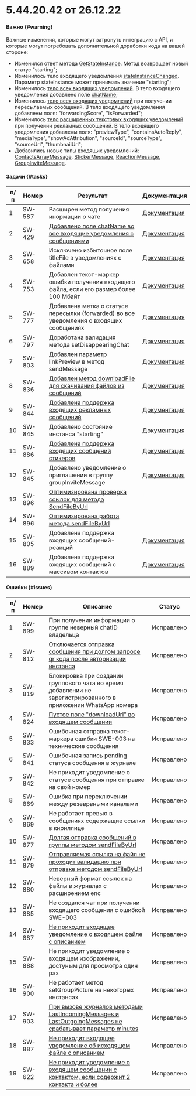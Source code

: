 # 5.44.20.42 от 26.12.22

#### Важно {#warning}

Важные изменения, которые могут затронуть интеграцию с API, и которые могут потребовать дополнительной доработки кода на вашей стороне:

- Изменился ответ метода [GetStateInstance](/../docs/api/account/GetStateInstance/). Метод возвращает новый статус "starting";
- Изменилось тело входящего уведомления [stateInstanceChanged](/../docs/api/receiving/notifications-format/StateInstanceChanged/). Параметр stateInstance может принимать значение "starting";
- Изменилось [тело всех входящих уведомлений](/../docs/api/receiving/notifications-format/incoming-message/Webhook-IncomingMessageReceived/). В тело входящего уведомления добавлено поле [chatName](/../docs/api/receiving/notifications-format/incoming-message/Webhook-IncomingMessageReceived/);
- Изменилось [тело всех входящих уведомлений](/../docs/api/receiving/notifications-format/incoming-message/Webhook-IncomingMessageReceived/) при получении пересылаемых сообщений. В тело входящего уведомления добавлены поля: "forwardingScore", "isForwarded";
- Изменилось [тело расширенных текстовых входящих уведомлений](/../docs/api/receiving/notifications-format/incoming-message/ExtendedTextMessage/) при получении рекламных сообщений. В тело входящего уведомления добавлены поля: "previewType", "containsAutoReply", "mediaType", "showAdAttribution", "sourceId", "sourceType", "sourceUrl", "thumbnailUrl";
- Добавились новые типы входящих уведомлений: [ContactsArrayMessage](/../docs/api/receiving/notifications-format/incoming-message/ContactsArrayMessage/), [StickerMessage](/../docs/api/receiving/notifications-format/incoming-message/StickerMessage/), [ReactionMessage](/../docs/api/receiving/notifications-format/incoming-message/ReactionMessage/), [GroupInviteMessage](/../docs/api/receiving/notifications-format/incoming-message/GroupInviteMessage/).

#### Задачи {#tasks}

п/п | Номер | Результат | Документация
----- | ----- | ----- | -----
1 | SW-587 | Расширен метод получения инормации о чате | [Документация](/../docs/api/service/GetContactInfo/)
2 | SW-429 | [Добавлено поле chatName во все входящие уведомления с сообщениями](https://github.com/green-api/docs/issues/92)| [Документация](/../docs/api/receiving/notifications-format/incoming-message/Webhook-IncomingMessageReceived/)
3 | SW-658 | Исключено избыточное поле titleFile в уведомлениях с файлами |  [Документация](/../docs/api/receiving/notifications-format/incoming-message/ImageMessage/)
4 | SW-753 | Добавлен текст-маркер ошибки получения входящего файла, если его размер более 100 Мбайт | [Документация](/../docs/api/common-errors/)
5 | SW-777 | Добавлена метка о статусе пересылки (forwarded) во все уведомления о входящих сообщениях | [Документация](/../docs/api/receiving/notifications-format/incoming-message/Webhook-IncomingMessageReceived/)
6 | SW-797 | Доработана валидация метода setDisappearingChat | [Документация](/../docs/api/service/SetDisappearingChat/)
7 | SW-803 | Добавлен параметр linkPreview в метод sendMessage| [Документация](/../docs/api/sending/SendMessage/)
8 | SW-836 | [Добавлен метод downloadFile для скачивания файлов из сообщений](https://github.com/green-api/docs/issues/53)| [Документация](/../docs/api/receiving/files/DownloadFile/)
9 | SW-844 | [Добавлена поддержка входящих рекламных сообщений](https://github.com/green-api/docs/issues/77)| [Документация](/../docs/api/receiving/notifications-format/incoming-message/ExtendedTextMessage/)
10 | SW-845 | Добавлено состояние инстанса "starting"| [Документация](/../docs/api/account/GetStateInstance/)
11 | SW-886 | [Добавлена поддержка входящих сообщений стикеров](https://github.com/green-api/docs/issues/98)| [Документация](/../docs/api/receiving/notifications-format/incoming-message/StickerMessage/)
12 | SW-845 | Добавлено уведомление о приглашении в группу groupInviteMessage| [Документация](/../docs/api/receiving/notifications-format/incoming-message/GroupInviteMessage/)
13 | SW-896 | [Оптимизирована проверка ссылок для метода SendFileByUrl](https://github.com/green-api/docs/issues/82)| 
14 | SW-896 | [Оптимизирована работа метода sendFileByUrl](https://github.com/green-api/docs/issues/81)| 
15 | SW-805 | Добавлена поддержка входящих сообщений-реакций| [Документация](/../docs/api/receiving/notifications-format/incoming-message/ReactionMessage/)
16 | SW-889 | Добавлена поддержка входящих сообщений с массивом контактов| [Документация](/../docs/api/receiving/notifications-format/incoming-message/ContactsArrayMessage/)

#### Ошибки {#issues}

п/п | Номер | Описание | Статус
----- | ----- | ----- | -----
1| SW-899 | При получении информации о группе неверный chatID владельца | Исправлено
2| SW-812 | [Отключается отправка сообщения при долгом запросе qr кода после авторизации инстанса](https://github.com/green-api/docs/issues/66)| Исправлено
3| SW-819 | Блокировка при создании группового чата во время добавлении не зарегистрированного в приложении WhatsApp номера | Исправлено
4| SW-824 | [Пустое поле  "downloadUrl" во входящем сообщении](https://github.com/green-api/docs/issues/55) | Исправлено
5| SW-833 | Ошибочная отправка текст-маркера ошибки SWE-003 на технические сообщения | Исправлено
6| SW-841 | Ошибочная запись pending статуса сообщения в журнале | Исправлено
7| SW-842 | Не приходит уведомление о статусе сообщения при отправке на свой номер | Исправлено
8| SW-869 | Ошибка при переключении между резеврвными каналами | Исправлено
9| SW-869 | Не работает превью в сообщениях содержащие ссылки в кириллице | Исправлено
10| SW-877 | [Долгая отправка сообщений в группы методом sendFileByUrl](https://github.com/green-api/docs/issues/81) | Исправлено
11| SW-879 | [Отправляемая ссылка на файл не проходит валидацию при отправке методом sendFileByUrl](https://github.com/green-api/docs/issues/82) | Исправлено
12| SW-880 | Неверный формат ссылок на файлы в журналах с расширением enc | Исправлено
13| SW-885 | Не создался чат при получении входящего сообщения с ошибкой SWE-003 | Исправлено
14| SW-887 | [Не приходит входящее уведомление о входящем файле с описанием](https://github.com/green-api/docs/issues/93) | Исправлено
15| SW-888 | Не приходит уведомление о входящем изображении, достуным для просмотра один раз| Исправлено
16| SW-900 | Не работает метод setGroupPicture на некоторых инстансах| Исправлено
17| SW-903 | [При вызове журналов методами LastIncomingMessages и LastOutgoingMessages не срабатывает параметр minutes](https://github.com/green-api/docs/issues/91)| Исправлено
18| SW-887 | [Не приходит входящее уведомление об исходящем файле с описанием](https://github.com/green-api/docs/issues/118) | Исправлено
19| SW-622 | [Не приходит уведомление о входящем сообщении с контактом, если содержит 2 контакта и более](https://github.com/green-api/docs/issues/45) | Исправлено